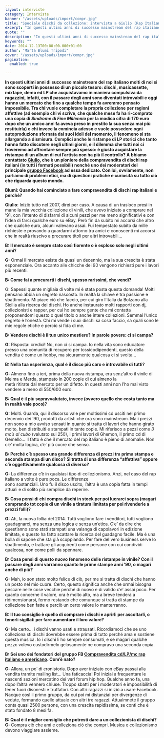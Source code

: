 ```yaml
---
layout: interviste
category: Interviste
banner: "/assets/uploads/import/compr.jpg"
title: "Speciale dischi da collezione: intervista a Giulio (Rap Italiano)"
excerpt: "In questi ultimi anni di successo mainstream del rap italiano molti di noi si sono scoperti in possesso di un piccolo tesoro: dischi, musicassette, mixtape, demo ed LP che acquistavamo in maniera compulsiva da ragazzini, infatti, con il passare degli anni sono diventati introvabili e oggi hanno un mercato che fino a qualche tempo fa avremmo pensato impossibile.…"
quote: ""
description: "In questi ultimi anni di successo mainstream del rap italiano molti di noi si sono scoperti in possesso di un piccolo tesoro: dischi, musicassette, mixtape, demo ed LP che acquistavamo in maniera compulsiva da ragazzini, infatti, con il passare degli anni sono diventati introvabili e oggi hanno un mercato che fino a qualche tempo fa avremmo pensato impossibile.…"
keywords: ""
date: 2014-12-13T00:00:00.000+01:00
author: "Marta Blumi Tripodi"
cover: "/assets/uploads/import/compr.jpg"
pagination:
  enabled: true

---
```


[](https://hotmc.com/wp-content/uploads/2014/12/compr.jpg)

**In questi ultimi anni di successo mainstream del rap italiano molti di noi si sono scoperti in possesso di un piccolo tesoro: dischi, musicassette, mixtape, demo ed LP che acquistavamo in maniera compulsiva da ragazzini, infatti, con il passare degli anni sono diventati introvabili e oggi hanno un mercato che fino a qualche tempo fa avremmo pensato impossibile. Tra chi vuole completare la propria collezione per ragioni affettive (ad esempio chi vi scrive, che qualche mese fa ha ri-comprato una copia di _Sindrome di Fine Millennio_ per la modica cifra di 170 euro dopo che un amico anni fa aveva preso in prestito la sua senza mai più restituirla) e chi invece la comincia adesso e vuole possedere ogni autoproduzione sfornata dai suoi idoli del momento, il fenomeno si sta allargando a dismisura. Complici anche le ristampe di LP storici che tanto hanno fatto discutere negli ultimi giorni, e il dilemma che tutti noi ci troveremo ad affrontare sempre più spesso: è giusto acquistare la ristampa di un album di cui l’artista non ha più il controllo? A** **bbiamo contattato [Giulio](https://www.facebook.com/giuliorapitaliano?fref=ts "https://www.facebook.com/giuliorapitaliano?fref=ts"), che è un pioniere della compravendita di dischi rap italiani (in tutti i formati possibili) nonché uno dei moderatori del principale [gruppo Facebook](https://www.facebook.com/groups/venditarap/?fref=ts "https://www.facebook.com/groups/venditarap/?fref=ts") ad essa dedicato. Con lui, ovviamente, non parliamo di problemi etici, ma di questioni pratiche e curiosità su tutto ciò che riguarda questo mondo.**

**Blumi: Quando hai cominciato a fare compravendita di dischi rap italiani e perché?**

**Giulio:** Iniziò tutto nel 2007, direi per caso. A causa di un trasloco presi in mano la mia vecchia collezione di vinili, che avevo iniziato a comprare nel ’91, con l’intento di disfarmi di alcuni pezzi per me meno significativi e con l’idea di farci qualche euro su eBay. Però fin da subito mi accorsi che altro che qualche euro, alcuni valevano assai. Fui tempestato subito da mille richieste e provando a guardarmi attorno tra amici e conoscenti mi accorsi che in realtà riuscivo a procurare titoli per altri introvabili…

**B: Il mercato è sempre stato così fiorente o è esploso solo negli ultimi anni?**

**G:** Ormai il mercato esiste da quasi un decennio, ma la sua crescita è stata esponenziale. Ora accanto alle chicche dei 90 vengono richiesti pure i lavori più recenti.

**B: Come fai a procurarti i dischi, spesso rarissimi, che vendi?**

G: Sapessi quante migliaia di volte mi è stata posta questa domanda! Molti pensano abbia un segreto nascosto. In realtà la chiave è tra passione e sbattimento. Mi piace ciò che faccio, per cui giro l’Italia da Bolzano alla Sicilia alla ricerca dei dischi. Ho anche instaurato molti rapporti con dj, collezionisti e rapper, per cui ho sempre gente che mi contatta proponendomi questo o quel titolo o anche intere collezioni. Semmai l’unico segreto è l’onestà. Chi mi vende i suoi dischi sa cosa faccio, sa quali sono le mie regole etiche e perciò si fida di me.

**B: Vendere dischi è il tuo unico mestiere? In parole povere: ci si campa?**

**G:** Risposta: credici! No, non ci si campa. Io nella vita sono educatore presso una comunità di recupero per tossicodipendenti, questo della vendita è come un hobby, ma sicuramente qualcosa ci si svolta…

**B: Nella tua esperienza, qual è il disco più caro e introvabile di tutti?**

**G:** Almeno fino a ieri, prima della nuova ristampa, era senz’altro il vinile di Melma e Merda, stampato in 200 copie di cui almeno la  
metà ritirate dal mercato per un difetto. In questi anni non l’ho mai visto vendere a meno di 550/600 euro.

**B: Qual è il più sopravvalutato, invece (ovvero quello che costa tanto ma in realtà vale poco)?**

**G:** Molti. Guarda, qui il discorso vale per moltissimi cd usciti nel primo decennio dei ’90, prodotti da artisti che ora sono mainstream. Ma i prezzi non sono a mio avviso sensati in quanto si tratta di lavori che hanno girato molto, ben distribuiti e stampati in tante copie. Mi riferisco a pezzi come _3 mc’s al cubo_ (valutato sui 250), i primi lavori di Ghemon, il primo cd di Gemello… Il fatto è che il mercato del rap italiano è pieno di anomalie. Non c’e’ molta logica, c’e’ più cuore che senso.

**B: Perché c’è spesso una grande differenza di prezzi tra prima stampa e seconda stampa di un disco? Si tratta di una differenza “affettiva” oppure c’è oggettivamente qualcosa di diverso?**

**G:** La differenza c’è in qualsiasi tipo di collezionismo. Anzi, nel caso del rap italiano a volte è pure poca. Le differenze  
sono sostanziali. Uno fu il disco uscito, l’altra è una copia fatta in tempi attuali e di solito più semplice da reperire.

**B: Cosa pensi di chi compra dischi in stock per poi lucrarci sopra (magari comprando tot copie di un vinile a tiratura limitata per poi rivenderle a prezzi folli)?** 
  
**G:** Ah, la nuova follia del 2014\. Tutti vogliono fare i venditori, tutti vogliono guadagnarci, ma senza una logica e senza un’etica. C’e’ da dire che quest’anno sono stati stampati una valanga di capolavori in edizione limitata, e questo ha fatto scattare la ricerca del guadagno facile. Ma è una bolla di sapone che sta già scoppiando. Per fare del vero business serve lo sbattimento, e trattare gli acquirenti come persone con cui condividi qualcosa, non come polli da spennare.

**B: Cosa pensi di questo nuovo fenomeno delle ristampe in vinile? Con il passare degli anni varranno quanto le prime stampe anni ’90, o magari anche di più?**

**G:** Mah, io son stato molto felice di ciò, per me si tratta di dischi che hanno un posto nel mio cuore. Certo, questo significa anche che ormai bisogna pescare nelle cose vecchie perché di nuovo e di valido c’e’ assai poco. Per quanto concerne il valore, ora è molto alto, ma a breve tenderà a ridimensionarsi, fermo restando che comunque si tratta di stampe da collezione ben fatte e perciò un certo valore lo manterranno.

**B: Il tuo consiglio è quello di comprare i dischi e aprirli per ascoltarli, o tenerli sigillati per fare aumentare il loro valore?**

**G:** Ma certo… i dischi vanno usati e strausati. Ricordiamoci che se uno colleziona sti dischi dovrebbe essere prima di tutto perché ama e sostiene questa musica. Io i dischi li ho sempre consumati, e se magari qualche pezzo volevo custodirmelo gelosamente ne compravo una seconda copia.

**B: Sei uno dei fondatori del gruppo FB [Compravendita cd/LP/mc rap italiano e americano](https://www.facebook.com/groups/venditarap/?fref=ts "https://www.facebook.com/groups/venditarap/?fref=ts"). Com’è nato?**

**G:** Allora, un po’ di cronistoria. Dopo aver iniziato con eBay passai alla vendita tramite mailing list… Una faticaccia! Poi iniziai a frequentare le nascenti sezioni mercatino dei vari forum hip hop. Qualche anno fa, una dopo l’altra vennero chiuse. Troppo sbatti per i moderatori e impossibilità di tener fuori disonesti e truffatori. Con altri ragazzi si iniziò a usare Facebook. Nacque così il primo gruppo, da cui poi mi distanziai per divergenze di vedute, formando quello attuale con altri tre ragazzi. Attualmnete il gruppo conta quasi 2500 persone, con una crescita rapidissima, se conti che è stato fondato 8 mesi fa.

**B: Qual è il miglior consiglio che potresti dare a un collezionista di dischi?**  
**G:** Compra ciò che ami e colleziona ciò che compri. Musica e collezionismo devono viaggiare assieme.